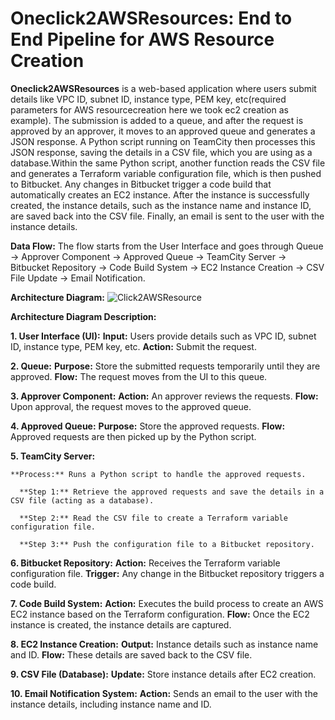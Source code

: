 # Oneclick2AWSResources: End to End Pipeline for AWS Resource Creation 
**Oneclick2AWSResources** is a web-based application where users submit details like VPC ID, subnet ID, instance type, PEM key, etc(required parameters for AWS resourcecreation here we took ec2 creation as example). The submission is added to a queue, and after the request is approved by an approver, it moves to an approved queue and generates a JSON response. A Python script running on TeamCity then processes this JSON response, saving the details in a CSV file, which you are using as a database.Within the same Python script, another function reads the CSV file and generates a Terraform variable configuration file, which is then pushed to Bitbucket. Any changes in Bitbucket trigger a code build that automatically creates an EC2 instance. After the instance is successfully created, the instance details, such as the instance name and instance ID, are saved back into the CSV file. Finally, an email is sent to the user with the instance details.

**Data Flow:** The flow starts from the User Interface and goes through Queue → Approver Component → Approved Queue → TeamCity Server → Bitbucket Repository → Code Build System → EC2 Instance Creation → CSV File Update → Email Notification.

**Architecture Diagram:**
![Click2AWSResource](https://github.com/user-attachments/assets/52eeadf6-e839-45bc-97b2-c647843d7025)

**Architecture Diagram Description:**
  
  **1. User Interface (UI):**
    **Input:** Users provide details such as VPC ID, subnet ID, instance type, PEM key, etc.
    **Action:** Submit the request.
  
  **2. Queue:**
    **Purpose:** Store the submitted requests temporarily until they are approved.
    **Flow:** The request moves from the UI to this queue.
  
  **3. Approver Component:**
    **Action:** An approver reviews the requests.
    **Flow:** Upon approval, the request moves to the approved queue.
  
  **4. Approved Queue:**
    **Purpose:** Store the approved requests.
    **Flow:** Approved requests are then picked up by the Python script.
  
  **5. TeamCity Server:**
  
    **Process:** Runs a Python script to handle the approved requests.
      
      **Step 1:** Retrieve the approved requests and save the details in a CSV file (acting as a database).
      
      **Step 2:** Read the CSV file to create a Terraform variable configuration file.
      
      **Step 3:** Push the configuration file to a Bitbucket repository.
  
  **6. Bitbucket Repository:**
    **Action:** Receives the Terraform variable configuration file.
    **Trigger:** Any change in the Bitbucket repository triggers a code build.
  
  **7. Code Build System:**
    **Action:** Executes the build process to create an AWS EC2 instance based on the Terraform configuration.
    **Flow:** Once the EC2 instance is created, the instance details are captured.
  
  **8. EC2 Instance Creation:**
    **Output:** Instance details such as instance name and ID.
    **Flow:** These details are saved back to the CSV file.
  
  **9. CSV File (Database):**
    **Update:** Store instance details after EC2 creation.
  
  **10. Email Notification System:**
    **Action:** Sends an email to the user with the instance details, including instance name and ID.
